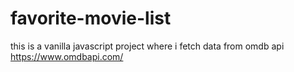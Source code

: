# favorite-movie-list
this is a vanilla javascript project
where i fetch data from omdb api
https://www.omdbapi.com/
